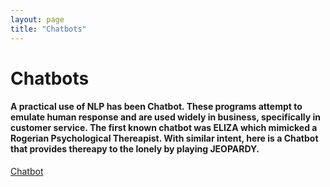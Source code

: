 ```yaml
---
layout: page
title: "Chatbots"
---
```

# Chatbots
#### A practical use of NLP has been Chatbot. These programs attempt to emulate human response and are used widely in business, specifically in customer service. The first known chatbot was ELIZA which mimicked a Rogerian Psychological Thereapist. With similar intent, here is a Chatbot that provides thereapy to the lonely by playing JEOPARDY.

[Chatbot](https://github.com/jacobvillegas/NLP_Portfolio/tree/main/Chatbot)
